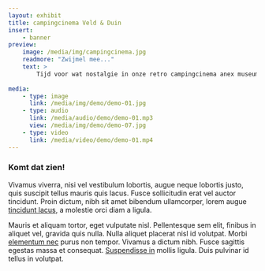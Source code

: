 ```yaml
---
layout: exhibit
title: campingcinema Veld & Duin
insert:
    - banner
preview: 
    image: /media/img/campingcinema.jpg
    readmore: "Zwijmel mee..."
    text: >
        Tijd voor wat nostalgie in onze retro campingcinema anex museum.
        
media:
    - type: image
      link: /media/img/demo/demo-01.jpg
    - type: audio
      link: /media/audio/demo/demo-01.mp3
      view: /media/img/demo/demo-07.jpg
    - type: video
      link: /media/video/demo/demo-01.mp4
---
```


### Komt dat zien!

Vivamus viverra, nisi vel vestibulum lobortis, augue neque lobortis justo, quis suscipit tellus mauris quis lacus. Fusce sollicitudin erat vel auctor tincidunt. Proin dictum, nibh sit amet bibendum ullamcorper, lorem augue [tincidunt lacus](#mx-1), a molestie orci diam a ligula. 

Mauris et aliquam tortor, eget vulputate nisl. Pellentesque sem elit, finibus in aliquet vel, gravida quis nulla. Nulla aliquet placerat nisl id volutpat. Morbi [elementum nec](#mx-2) purus non tempor. Vivamus a dictum nibh. Fusce sagittis egestas massa et consequat. [Suspendisse in](#mx-3) mollis ligula. Duis pulvinar id tellus in volutpat.

